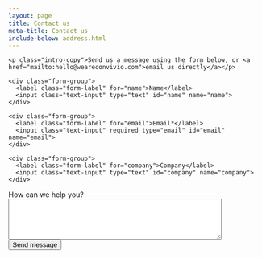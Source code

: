 ```yaml
---
layout: page
title: Contact us
meta-title: Contact us
include-below: address.html
---
```



<form action="/thank-you/" netlify>

  <input type="hidden" name="utf8" value="✓">

  <input type="hidden" value="http://weareconvivio.com/thank-you" name="_redirect" />

    <p class="intro-copy">Send us a message using the form below, or <a href="mailto:hello@weareconvivio.com">email us directly</a></p>

    <div class="form-group">
      <label class="form-label" for="name">Name</label>
      <input class="text-input" type="text" id="name" name="name">
    </div>

    <div class="form-group">
      <label class="form-label" for="email">Email*</label>
      <input class="text-input" required type="email" id="email" name="email">
    </div>

    <div class="form-group">
      <label class="form-label" for="company">Company</label>
      <input class="text-input" type="text" id="company" name="company">
    </div>

  <div class="form-group">
    <label class="form-label" for="message">How can we help you?</label>
    <textarea class="text-input text-input--large" rows="5" cols="50" type="email" id="message" name="message"></textarea>
  </div>

  <div class="form-group">
    <button class="button button--primary" type="submit">Send message</button>
  </div>
</form>


